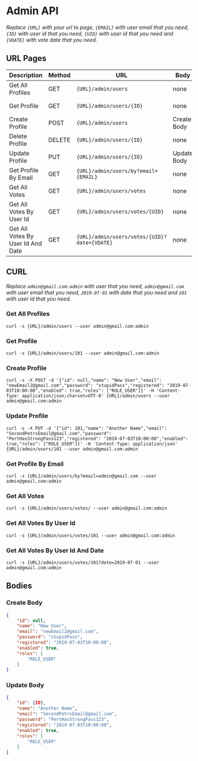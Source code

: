 # Admin API
_Replace `{URL}` with your url to page, `{EMAIL}` with user email that you need, `{ID}` with user id that you need, `{UID}` with user id that you need and `{VDATE}` with vote date that you need._

## URL Pages
Description | Method | URL | Body | User
----------- | ------ | --- | ---- | ----
Get All Profiles | GET | `{URL}/admin/users` | none | Admin Only
Get Profile | GET | `{URL}/admin/users/{ID}` | none | Admin Only
Create Profile | POST | `{URL}/admin/users` | Create Body | Admin Only
Delete Profile | DELETE | `{URL}/admin/users/{ID}` | none | Admin Only
Update Profile | PUT | `{URL}/admin/users/{ID}` | Update Body | Admin Only
Get Profile By Email | GET | `{URL}/admin/users/by?email={EMAIL}` | none | Admin Only
Get All Votes | GET | `{URL}/admin/users/votes` | none | Admin Only
Get All Votes By User Id | GET | `{URL}/admin/users/votes/{UID}` | none | Admin Only
Get All Votes By User Id And Date | GET | `{URL}/admin/users/votes/{UID}?date={VDATE}` | none | Admin Only

## CURL
_Replace `admin@gmail.com:admin` with user that you need, `admin@gmail.com` with user email that you need, `2019-07-01` with date that you need and `101` with user id that you need._

### Get All Profiles
`curl -s {URL}/admin/users --user admin@gmail.com:admin`

### Get Profile
`curl -s {URL}/admin/users/101 --user admin@gmail.com:admin`

### Create Profile
`curl -s -X POST -d '{"id": null,"name": "New User","email": "newEmail2@gmail.com","password": "stupidPass","registered": "2019-07-03T10:00:00","enabled": true,"roles": ["ROLE_USER"]}' -H 'Content-Type: application/json;charset=UTF-8' {URL}/admin/users --user admin@gmail.com:admin`

### Update Profile
`curl -s -X PUT -d '{"id": 101,"name": "Another Name","email": "SecondPetrsEmail@gmail.com","password": "PertHasStrongPass123","registered": "2019-07-03T10:00:00","enabled": true,"roles": ["ROLE_USER"]}' -H 'Content-Type: application/json' {URL}/admin/users/101 --user admin@gmail.com:admin`

### Get Profile By Email
`curl -s {URL}/admin/users/by?email=admin@gmail.com --user admin@gmail.com:admin`

### Get All Votes
`curl -s {URL}/admin/users/votes/ --user admin@gmail.com:admin`

### Get All Votes By User Id
`curl -s {URL}/admin/users/votes/101 --user admin@gmail.com:admin`

### Get All Votes By User Id And Date
`curl -s {URL}/admin/users/votes/101?date=2019-07-01 --user admin@gmail.com:admin`

## Bodies
### Create Body
```json
{
    "id": null,
    "name": "New User",
    "email": "newEmail2@gmail.com",
    "password": "stupidPass",
    "registered": "2019-07-03T10:00:00",
    "enabled": true,
    "roles": [
        "ROLE_USER"
    ]
}
```

### Update Body
```json
{
    "id": {ID},
    "name": "Another Name",
    "email": "SecondPetrsEmail@gmail.com",
    "password": "PertHasStrongPass123",
    "registered": "2019-07-03T10:00:00",
    "enabled": true,
    "roles": [
        "ROLE_USER"
    ]
}
```